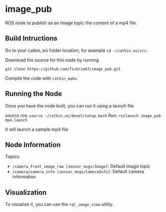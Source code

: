 # image_pub

ROS node to publish as an Image topic the content of a mp4 file.

## Build Intructions
Go to your catkin_ws folder location, for example `cd ~/catkin_ws/src`.

Download the source for this node by running

`git clone https://github.com/fickrie67/image_pub.git`

Compile the code with `catkin_make`.

## Running the Node
Once you have the node built, you can run it using a launch file.

source ros:
`source ~/catkin_ws/devel/setup.bash`
Run: `roslaunch image_pub mp4.launch`

It will launch a sample mp4 file

## Node Information

Topics:

* `/camera_front_image_raw [sensor_msgs/Image]`:
  Default image topic
* `/camera/camera_info [sensor_msgs/CameraInfo]`:
  Default camera information

## Visualization

To visualize it, you can use the `rqt_image_view` utility.
